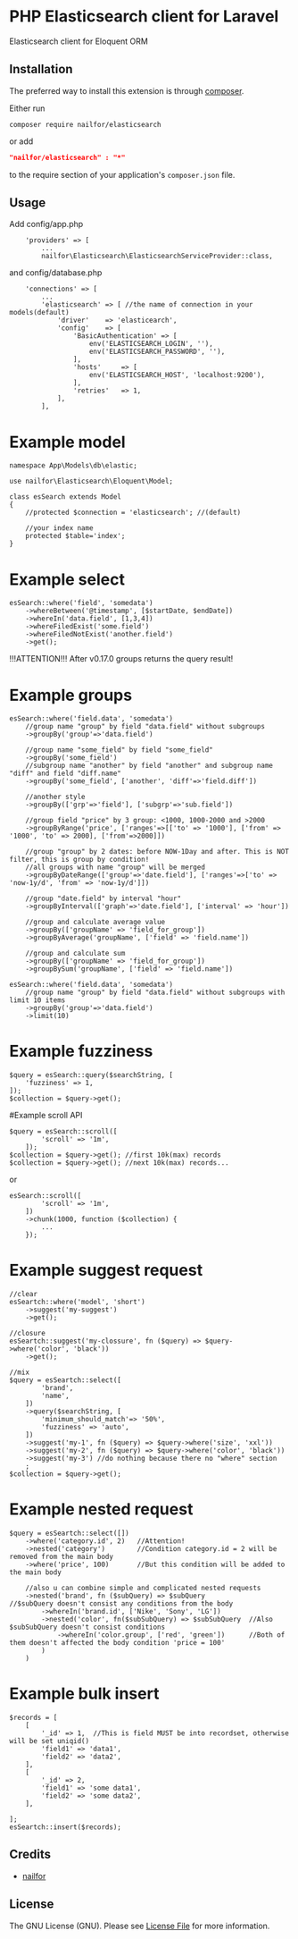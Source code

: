 # PHP Elasticsearch client for Laravel

Elasticsearch client for Eloquent ORM

Installation
------------
The preferred way to install this extension is through [composer](http://getcomposer.org/download/).

Either run

```
composer require nailfor/elasticsearch
```
or add

```json
"nailfor/elasticsearch" : "*"
```
to the require section of your application's `composer.json` file.

Usage
-----

Add config/app.php

```
    'providers' => [
        ...
        nailfor\Elasticsearch\ElasticsearchServiceProvider::class,

```
and config/database.php
```
    'connections' => [
        ...
        'elasticsearch' => [ //the name of connection in your models(default)
            'driver'    => 'elasticearch',
            'config'    => [
                'BasicAuthentication' => [
                    env('ELASTICSEARCH_LOGIN', ''),
                    env('ELASTICSEARCH_PASSWORD', ''),
                ],
                'hosts'     => [
                    env('ELASTICSEARCH_HOST', 'localhost:9200'),
                ],
                'retries'   => 1,
            ],
        ],

```

# Example model
```
namespace App\Models\db\elastic;

use nailfor\Elasticsearch\Eloquent\Model;

class esSearch extends Model
{
    //protected $connection = 'elasticsearch'; //(default)

    //your index name
    protected $table='index';
}
```

# Example select
```
esSearch::where('field', 'somedata')
    ->whereBetween('@timestamp', [$startDate, $endDate])
    ->whereIn('data.field', [1,3,4])
    ->whereFiledExist('some.field')
    ->whereFiledNotExist('another.field')
    ->get();
```

!!!ATTENTION!!!
After v0.17.0 groups returns the query result!

# Example groups
```
esSearch::where('field.data', 'somedata')
    //group name "group" by field "data.field" without subgroups
    ->groupBy('group'=>'data.field')

    //group name "some_field" by field "some_field"
    ->groupBy('some_field')
    //subgroup name "another" by field "another" and subgroup name "diff" and field "diff.name"
    ->groupBy('some_field', ['another', 'diff'=>'field.diff'])

    //another style
    ->groupBy(['grp'=>'field'], ['subgrp'=>'sub.field'])

    //group field "price" by 3 group: <1000, 1000-2000 and >2000
    ->groupByRange('price', ['ranges'=>[['to' => '1000'], ['from' => '1000', 'to' => 2000], ['from'=>2000]])

    //group "group" by 2 dates: before NOW-1Day and after. This is NOT filter, this is group by condition!
    //all groups with name "group" will be merged
    ->groupByDateRange(['group'=>'date.field'], ['ranges'=>['to' => 'now-1y/d', 'from' => 'now-1y/d']])

    //group "date.field" by interval "hour"
    ->groupByInterval(['graph'=>'date.field'], ['interval' => 'hour'])

    //group and calculate average value
    ->groupBy(['groupName' => 'field_for_group'])
    ->groupByAverage('groupName', ['field' => 'field.name'])

    //group and calculate sum
    ->groupBy(['groupName' => 'field_for_group'])
    ->groupBySum('groupName', ['field' => 'field.name'])

esSearch::where('field.data', 'somedata')
    //group name "group" by field "data.field" without subgroups with limit 10 items
    ->groupBy('group'=>'data.field')
    ->limit(10)

```


# Example fuzziness
```
$query = esSearch::query($searchString, [
    'fuzziness' => 1,
]);
$collection = $query->get();
```

#Example scroll API
```
$query = esSearch::scroll([
        'scroll' => '1m',
    ]);
$collection = $query->get(); //first 10k(max) records
$collection = $query->get(); //next 10k(max) records...
```
or
```
esSearch::scroll([
        'scroll' => '1m',
    ])
    ->chunk(1000, function ($collection) {
        ...
    });
```

# Example suggest request
```
//clear
esSeartch::where('model', 'short')
    ->suggest('my-suggest')
    ->get();

//closure
esSeartch::suggest('my-clossure', fn ($query) => $query->where('color', 'black'))
    ->get();

//mix
$query = esSeartch::select([
        'brand',
        'name',
    ])
    ->query($searchString, [
        'minimum_should_match'=> '50%',
        'fuzziness' => 'auto',
    ])
    ->suggest('my-1', fn ($query) => $query->where('size', 'xxl'))
    ->suggest('my-2', fn ($query) => $query->where('color', 'black'))
    ->suggest('my-3') //do nothing because there no "where" section
    ;
$collection = $query->get();
```

# Example nested request
```
$query = esSeartch::select([])
    ->where('category.id', 2)   //Attention!
    ->nested('category')        //Condition category.id = 2 will be removed from the main body
    ->where('price', 100)       //But this condition will be added to the main body

    //also u can combine simple and complicated nested requests
    ->nested('brand', fn ($subQuery) => $subQuery           //$subQuery doesn't consist any conditions from the body
        ->whereIn('brand.id', ['Nike', 'Sony', 'LG'])
        ->nested('color', fn($subSubQuery) => $subSubQuery  //Also $subSubQuery doesn't consist conditions
            ->whereIn('color.group', ['red', 'green'])      //Both of them doesn't affected the body condition 'price = 100'
        )
    )

```

# Example bulk insert
```
$records = [
    [
        '_id' => 1,  //This is field MUST be into recordset, otherwise will be set uniqid()
        'field1' => 'data1',
        'field2' => 'data2',
    ],
    [
        '_id' => 2,
        'field1' => 'some data1',
        'field2' => 'some data2',
    ],

];
esSeartch::insert($records);
```

Credits
-------

- [nailfor](https://github.com/nailfor)

License
-------

The GNU License (GNU). Please see [License File](LICENSE.md) for more information.
